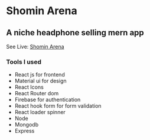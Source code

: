 # Shomin Arena

## A niche headphone selling mern app

See Live: [Shomin Arena](https://shomin-arena.web.app/)

### Tools I used

-  React js for frontend
-  Material ui for design
-  React Icons
-  React Router dom
-  Firebase for authentication
-  React hook form for form validation
-  React loader spinner
-  Node
-  Mongodb
-  Express  


